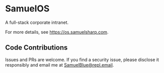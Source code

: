 # SamuelOS
A full-stack corporate intranet.

For more details, see https://os.samuelsharp.com.

## Code Contributions
Issues and PRs are welcome. If you find a security issue, please disclose it responsibly and email me at SamuelBlue@repl.email.